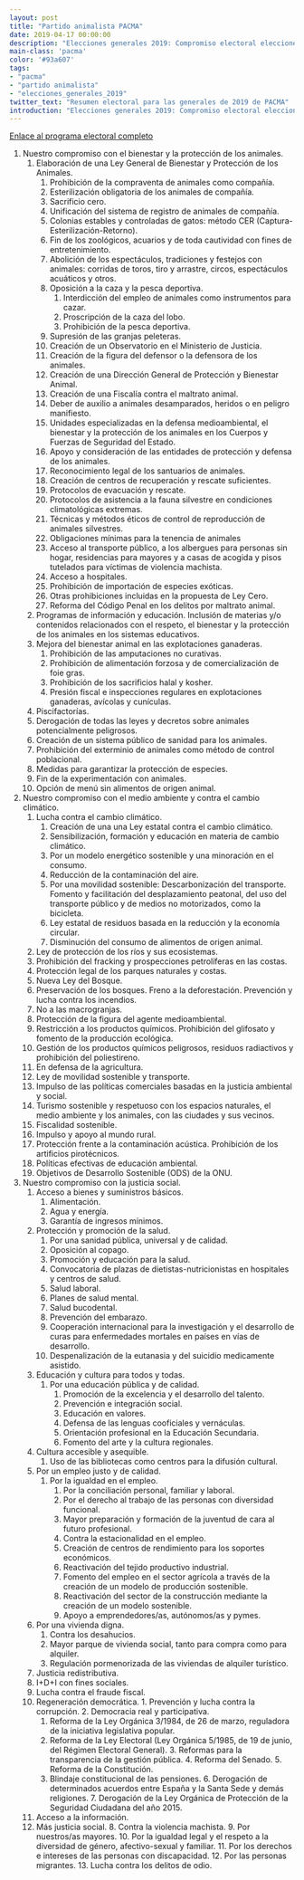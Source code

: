 ```yaml
---
layout: post
title: "Partido animalista PACMA"
date: 2019-04-17 00:00:00
description: "Elecciones generales 2019: Compromiso electoral elecciones generales de 28 de abril de 2019"
main-class: 'pacma'
color: '#93a607'
tags:
- "pacma"
- "partido animalista"
- "elecciones_generales_2019"
twitter_text: "Resumen electoral para las generales de 2019 de PACMA"
introduction: "Elecciones generales 2019: Compromiso electoral elecciones generales de 28 de abril de 2019"
---
```


[Enlace al programa electoral completo](https://pacma.es/elecciones-2019/files/pacma-compromisos-elecciones-generales-2019.pdf)

1.  Nuestro compromiso con el bienestar y la protección de los animales.
    1.  Elaboración de una Ley General de Bienestar y Protección de los Animales.
        1.  Prohibición de la compraventa de animales como compañía.
        2.  Esterilización obligatoria de los animales de compañía.
        3.  Sacrificio cero.
        4.  Unificación del sistema de registro de animales de compañía.
        5.  Colonias estables y controladas de gatos: método CER (Captura-Esterilización-Retorno).
        6.  Fin de los zoológicos, acuarios y de toda cautividad con fines de entretenimiento.
        7.  Abolición de los espectáculos, tradiciones y festejos con animales: corridas de toros, tiro y arrastre, circos, espectáculos acuáticos y otros.
        8.  Oposición a la caza y la pesca deportiva.
            1.  Interdicción del empleo de animales como instrumentos para cazar.
            2.  Proscripción de la caza del lobo.
            3.  Prohibición de la pesca deportiva.
        9.  Supresión de las granjas peleteras.
        10.  Creación de un Observatorio en el Ministerio de Justicia.
        11.  Creación de la figura del defensor o la defensora de los animales.
        12.  Creación de una Dirección General de Protección y Bienestar Animal.
        13.  Creación de una Fiscalía contra el maltrato animal.
        14.  Deber de auxilio a animales desamparados, heridos o en peligro manifiesto.
        15.  Unidades especializadas en la defensa medioambiental, el bienestar y la protección de los animales en los Cuerpos y Fuerzas de Seguridad del Estado.
        16.  Apoyo y consideración de las entidades de protección y defensa de los animales.
        17.  Reconocimiento legal de los santuarios de animales.
        18.  Creación de centros de recuperación y rescate suficientes.
        19.  Protocolos de evacuación y rescate.
        20.  Protocolos de asistencia a la fauna silvestre en condiciones climatológicas extremas.
        21.  Técnicas y métodos éticos de control de reproducción de animales silvestres.
        22.  Obligaciones mínimas para la tenencia de animales
        23.  Acceso al transporte público, a los albergues para personas sin hogar, residencias para mayores y a casas de acogida y pisos tutelados para víctimas de violencia machista.
        24.  Acceso a hospitales.
        25.  Prohibición de importación de especies exóticas.
        26.  Otras prohibiciones incluidas en la propuesta de Ley Cero.
        27.  Reforma del Código Penal en los delitos por maltrato animal.
    2.  Programas de información y educación. Inclusión de materias y/o contenidos relacionados con el respeto, el bienestar y la protección de los animales en los sistemas educativos.
    3.  Mejora del bienestar animal en las explotaciones ganaderas.
        1.  Prohibición de las amputaciones no curativas.
        2.  Prohibición de alimentación forzosa y de comercialización de foie gras.
        3.  Prohibición de los sacrificios halal y kosher.
        4.  Presión fiscal e inspecciones regulares en explotaciones ganaderas, avícolas y cunículas.
    4.  Piscifactorías.
    5.  Derogación de todas las leyes y decretos sobre animales potencialmente peligrosos.
    6.  Creación de un sistema público de sanidad para los animales.
    7.  Prohibición del exterminio de animales como método de control poblacional.
    8.  Medidas para garantizar la protección de especies.
    9.  Fin de la experimentación con animales.
    10.  Opción de menú sin alimentos de origen animal.
2.  Nuestro compromiso con el medio ambiente y contra el cambio climático.
    1.  Lucha contra el cambio climático.
        1.  Creación de una una Ley estatal contra el cambio climático.
        2.  Sensibilización, formación y educación en materia de cambio climático.
        3.  Por un modelo energético sostenible y una minoración en el consumo.
        4.  Reducción de la contaminación del aire.
        5.  Por una movilidad sostenible: Descarbonización del transporte. Fomento y facilitación del desplazamiento peatonal, del uso del transporte público y de medios no motorizados, como la bicicleta.
        6.  Ley estatal de residuos basada en la reducción y la economía circular.
        7.  Disminución del consumo de alimentos de origen animal.
    2.  Ley de protección de los ríos y sus ecosistemas.
    3.  Prohibición del fracking y prospecciones petrolíferas en las costas.
    4.  Protección legal de los parques naturales y costas.
    5.  Nueva Ley del Bosque.
    6.  Preservación de los bosques. Freno a la deforestación. Prevención y lucha contra los incendios.
    7.  No a las macrogranjas.
    8.  Protección de la figura del agente medioambiental.
    9.  Restricción a los productos químicos. Prohibición del glifosato y fomento de la producción ecológica.
    10.  Gestión de los productos químicos peligrosos, residuos radiactivos y prohibición del poliestireno.
    11.  En defensa de la agricultura.
    12.  Ley de movilidad sostenible y transporte.
    13.  Impulso de las políticas comerciales basadas en la justicia ambiental y social.
    14.  Turismo sostenible y respetuoso con los espacios naturales, el medio ambiente y los animales, con las ciudades y sus vecinos.
    15.  Fiscalidad sostenible.
    16.  Impulso y apoyo al mundo rural.
    17.  Protección frente a la contaminación acústica. Prohibición de los artificios pirotécnicos.
    18.  Políticas efectivas de educación ambiental.
    19.  Objetivos de Desarrollo Sostenible (ODS) de la ONU.
3.  Nuestro compromiso con la justicia social.
    1.  Acceso a bienes y suministros básicos.
        1.  Alimentación.
        2.  Agua y energía.
        3.  Garantía de ingresos mínimos.
    2.  Protección y promoción de la salud.
        1.  Por una sanidad pública, universal y de calidad.
        2.  Oposición al copago.
        3.  Promoción y educación para la salud.
        4.  Convocatoria de plazas de dietistas-nutricionistas en hospitales y centros de salud.
        5.  Salud laboral.
        6.  Planes de salud mental.
        7.  Salud bucodental.
        8.  Prevención del embarazo.
        9.  Cooperación internacional para la investigación y el desarrollo de curas para enfermedades mortales en países en vías de desarrollo.
        10.  Despenalización de la eutanasia y del suicidio medicamente asistido.
    3.  Educación y cultura para todos y todas.
        1.  Por una educación pública y de calidad.
            1.  Promoción de la excelencia y el desarrollo del talento.
            2.  Prevención e integración social.
            3.  Educación en valores.
            4.  Defensa de las lenguas cooficiales y vernáculas.
            5.  Orientación profesional en la Educación Secundaria.
            6.  Fomento del arte y la cultura regionales.
    4.  Cultura accesible y asequible.
        1.  Uso de las bibliotecas como centros para la difusión cultural.
    5.  Por un empleo justo y de calidad.
        1.  Por la igualdad en el empleo.
            1.  Por la conciliación personal, familiar y laboral.
            2.  Por el derecho al trabajo de las personas con diversidad funcional.
            3.  Mayor preparación y formación de la juventud de cara al futuro profesional.
            4.  Contra la estacionalidad en el empleo.
            5.  Creación de centros de rendimiento para los soportes económicos.
            6.  Reactivación del tejido productivo industrial.
            7.  Fomento del empleo en el sector agrícola a través de la creación de un modelo de producción sostenible.
            8.  Reactivación del sector de la construcción mediante la creación de un modelo sostenible.
            9.  Apoyo a emprendedores/as, autónomos/as y pymes.
    6.  Por una vivienda digna.
        1.  Contra los desahucios.
        2.  Mayor parque de vivienda social, tanto para compra como para alquiler.
        3.  Regulación pormenorizada de las viviendas de alquiler turístico.
    7.  Justicia redistributiva.
    8.  I+D+I con fines sociales.
    9.  Lucha contra el fraude fiscal.
    10.  Regeneración democrática.
        1.  Prevención y lucha contra la corrupción.
        2.  Democracia real y participativa.
            1.  Reforma de la Ley Orgánica 3/1984, de 26 de marzo, reguladora de la iniciativa legislativa popular.
            2.  Reforma de la Ley Electoral (Ley Orgánica 5/1985, de 19 de junio, del Régimen Electoral General).
        3.  Reformas para la transparencia de la gestión pública.
        4.  Reforma del Senado.
        5.  Reforma de la Constitución.
            1.  Blindaje constitucional de las pensiones.
        6.  Derogación de determinados acuerdos entre España y la Santa Sede y demás religiones.
        7.  Derogación de la Ley Orgánica de Protección de la Seguridad Ciudadana del año 2015.
    11.  Acceso a la información.
    12.  Más justicia social.
        8.  Contra la violencia machista.
        9.  Por nuestros/as mayores.
        10. Por la igualdad legal y el respeto a la diversidad de género, afectivo-sexual y familiar.
        11. Por los derechos e intereses de las personas con discapacidad.
        12. Por las personas migrantes.
        13. Lucha contra los delitos de odio.
